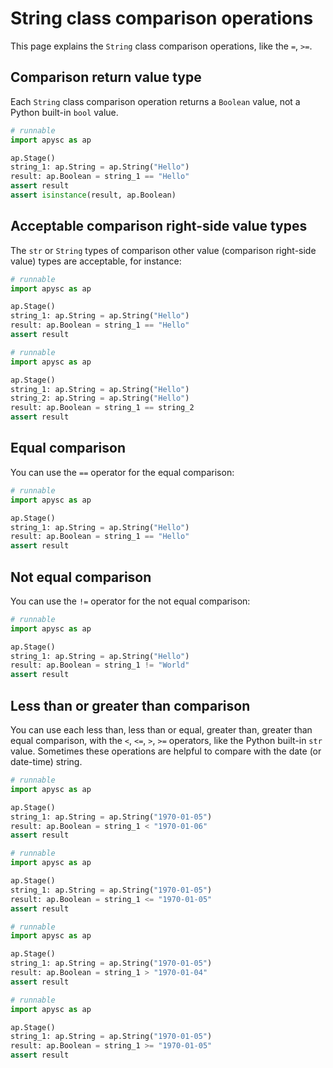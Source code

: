 # String class comparison operations

This page explains the `String` class comparison operations, like the `=`\, `>=`\.

## Comparison return value type

Each `String` class comparison operation returns a `Boolean` value, not a Python built-in `bool` value.

```py
# runnable
import apysc as ap

ap.Stage()
string_1: ap.String = ap.String("Hello")
result: ap.Boolean = string_1 == "Hello"
assert result
assert isinstance(result, ap.Boolean)
```

## Acceptable comparison right-side value types

The `str` or `String` types of comparison other value (comparison right-side value) types are acceptable, for instance:

```py
# runnable
import apysc as ap

ap.Stage()
string_1: ap.String = ap.String("Hello")
result: ap.Boolean = string_1 == "Hello"
assert result
```

```py
# runnable
import apysc as ap

ap.Stage()
string_1: ap.String = ap.String("Hello")
string_2: ap.String = ap.String("Hello")
result: ap.Boolean = string_1 == string_2
assert result
```

## Equal comparison

You can use the `==` operator for the equal comparison:

```py
# runnable
import apysc as ap

ap.Stage()
string_1: ap.String = ap.String("Hello")
result: ap.Boolean = string_1 == "Hello"
assert result
```

## Not equal comparison

You can use the `!=` operator for the not equal comparison:

```py
# runnable
import apysc as ap

ap.Stage()
string_1: ap.String = ap.String("Hello")
result: ap.Boolean = string_1 != "World"
assert result
```

## Less than or greater than comparison

You can use each less than, less than or equal, greater than, greater than equal comparison, with the `<`\, `<=`\, `>`\, `>=` operators, like the Python built-in `str` value. Sometimes these operations are helpful to compare with the date (or date-time) string.

```py
# runnable
import apysc as ap

ap.Stage()
string_1: ap.String = ap.String("1970-01-05")
result: ap.Boolean = string_1 < "1970-01-06"
assert result
```

```py
# runnable
import apysc as ap

ap.Stage()
string_1: ap.String = ap.String("1970-01-05")
result: ap.Boolean = string_1 <= "1970-01-05"
assert result
```

```py
# runnable
import apysc as ap

ap.Stage()
string_1: ap.String = ap.String("1970-01-05")
result: ap.Boolean = string_1 > "1970-01-04"
assert result
```

```py
# runnable
import apysc as ap

ap.Stage()
string_1: ap.String = ap.String("1970-01-05")
result: ap.Boolean = string_1 >= "1970-01-05"
assert result
```